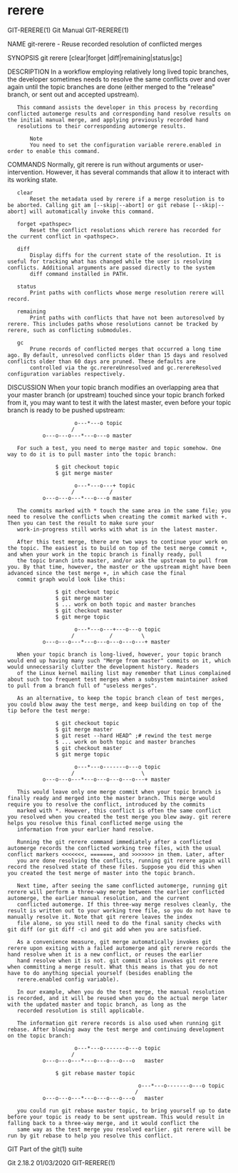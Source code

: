  # rerere 
GIT-RERERE(1)                                                                                     Git Manual                                                                                    GIT-RERERE(1)

NAME
       git-rerere - Reuse recorded resolution of conflicted merges

SYNOPSIS
       git rerere [clear|forget <pathspec>|diff|remaining|status|gc]

DESCRIPTION
       In a workflow employing relatively long lived topic branches, the developer sometimes needs to resolve the same conflicts over and over again until the topic branches are done (either merged to the
       "release" branch, or sent out and accepted upstream).

       This command assists the developer in this process by recording conflicted automerge results and corresponding hand resolve results on the initial manual merge, and applying previously recorded hand
       resolutions to their corresponding automerge results.

           Note
           You need to set the configuration variable rerere.enabled in order to enable this command.

COMMANDS
       Normally, git rerere is run without arguments or user-intervention. However, it has several commands that allow it to interact with its working state.

       clear
           Reset the metadata used by rerere if a merge resolution is to be aborted. Calling git am [--skip|--abort] or git rebase [--skip|--abort] will automatically invoke this command.

       forget <pathspec>
           Reset the conflict resolutions which rerere has recorded for the current conflict in <pathspec>.

       diff
           Display diffs for the current state of the resolution. It is useful for tracking what has changed while the user is resolving conflicts. Additional arguments are passed directly to the system
           diff command installed in PATH.

       status
           Print paths with conflicts whose merge resolution rerere will record.

       remaining
           Print paths with conflicts that have not been autoresolved by rerere. This includes paths whose resolutions cannot be tracked by rerere, such as conflicting submodules.

       gc
           Prune records of conflicted merges that occurred a long time ago. By default, unresolved conflicts older than 15 days and resolved conflicts older than 60 days are pruned. These defaults are
           controlled via the gc.rerereUnresolved and gc.rerereResolved configuration variables respectively.

DISCUSSION
       When your topic branch modifies an overlapping area that your master branch (or upstream) touched since your topic branch forked from it, you may want to test it with the latest master, even before
       your topic branch is ready to be pushed upstream:

                         o---*---o topic
                        /
               o---o---o---*---o---o master

       For such a test, you need to merge master and topic somehow. One way to do it is to pull master into the topic branch:

                   $ git checkout topic
                   $ git merge master

                         o---*---o---+ topic
                        /           /
               o---o---o---*---o---o master

       The commits marked with * touch the same area in the same file; you need to resolve the conflicts when creating the commit marked with +. Then you can test the result to make sure your
       work-in-progress still works with what is in the latest master.

       After this test merge, there are two ways to continue your work on the topic. The easiest is to build on top of the test merge commit +, and when your work in the topic branch is finally ready, pull
       the topic branch into master, and/or ask the upstream to pull from you. By that time, however, the master or the upstream might have been advanced since the test merge +, in which case the final
       commit graph would look like this:

                   $ git checkout topic
                   $ git merge master
                   $ ... work on both topic and master branches
                   $ git checkout master
                   $ git merge topic

                         o---*---o---+---o---o topic
                        /           /         \
               o---o---o---*---o---o---o---o---+ master

       When your topic branch is long-lived, however, your topic branch would end up having many such "Merge from master" commits on it, which would unnecessarily clutter the development history. Readers
       of the Linux kernel mailing list may remember that Linus complained about such too frequent test merges when a subsystem maintainer asked to pull from a branch full of "useless merges".

       As an alternative, to keep the topic branch clean of test merges, you could blow away the test merge, and keep building on top of the tip before the test merge:

                   $ git checkout topic
                   $ git merge master
                   $ git reset --hard HEAD^ ;# rewind the test merge
                   $ ... work on both topic and master branches
                   $ git checkout master
                   $ git merge topic

                         o---*---o-------o---o topic
                        /                     \
               o---o---o---*---o---o---o---o---+ master

       This would leave only one merge commit when your topic branch is finally ready and merged into the master branch. This merge would require you to resolve the conflict, introduced by the commits
       marked with *. However, this conflict is often the same conflict you resolved when you created the test merge you blew away. git rerere helps you resolve this final conflicted merge using the
       information from your earlier hand resolve.

       Running the git rerere command immediately after a conflicted automerge records the conflicted working tree files, with the usual conflict markers <<<<<<<, =======, and >>>>>>> in them. Later, after
       you are done resolving the conflicts, running git rerere again will record the resolved state of these files. Suppose you did this when you created the test merge of master into the topic branch.

       Next time, after seeing the same conflicted automerge, running git rerere will perform a three-way merge between the earlier conflicted automerge, the earlier manual resolution, and the current
       conflicted automerge. If this three-way merge resolves cleanly, the result is written out to your working tree file, so you do not have to manually resolve it. Note that git rerere leaves the index
       file alone, so you still need to do the final sanity checks with git diff (or git diff -c) and git add when you are satisfied.

       As a convenience measure, git merge automatically invokes git rerere upon exiting with a failed automerge and git rerere records the hand resolve when it is a new conflict, or reuses the earlier
       hand resolve when it is not. git commit also invokes git rerere when committing a merge result. What this means is that you do not have to do anything special yourself (besides enabling the
       rerere.enabled config variable).

       In our example, when you do the test merge, the manual resolution is recorded, and it will be reused when you do the actual merge later with the updated master and topic branch, as long as the
       recorded resolution is still applicable.

       The information git rerere records is also used when running git rebase. After blowing away the test merge and continuing development on the topic branch:

                         o---*---o-------o---o topic
                        /
               o---o---o---*---o---o---o---o   master

                   $ git rebase master topic

                                             o---*---o-------o---o topic
                                            /
               o---o---o---*---o---o---o---o   master

       you could run git rebase master topic, to bring yourself up to date before your topic is ready to be sent upstream. This would result in falling back to a three-way merge, and it would conflict the
       same way as the test merge you resolved earlier. git rerere will be run by git rebase to help you resolve this conflict.

GIT
       Part of the git(1) suite

Git 2.18.2                                                                                        01/03/2020                                                                                    GIT-RERERE(1)
